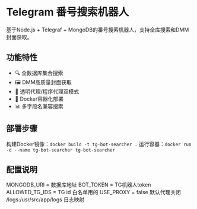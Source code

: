 # Telegram 番号搜索机器人

基于Node.js + Telegraf + MongoDB的番号搜索机器人，支持全库搜索和DMM封面获取。

## 功能特性

- 🔍 全数据库集合搜索
- 🖼️ DMM高质量封面获取
- 🔄 透明代理/程序代理双模式
- 🐳 Docker容器化部署
- 📊 多字段名兼容搜索

## 部署步骤


 构建Docker镜像：`docker build -t tg-bot-searcher .`
 运行容器：`docker run -d --name tg-bot-searcher tg-bot-searcher`

## 配置说明
MONGODB_URI =  数据库地址
BOT_TOKEN = TG机器人token
ALLOWED_TG_IDS = TG id  白名单用的
USE_PROXY = false  默认代理关闭
/logs:/usr/src/app/logs   日志映射
